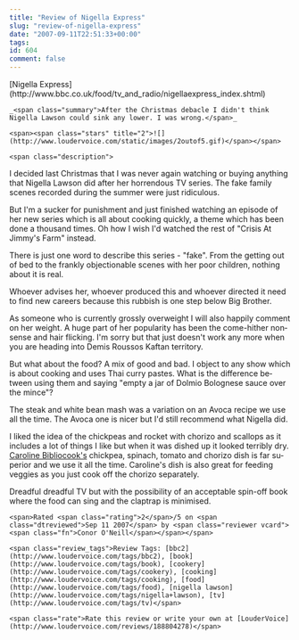 ```yaml
---
title: "Review of Nigella Express"
slug: "review-of-nigella-express"
date: "2007-09-11T22:51:33+00:00"
tags:
id: 604
comment: false
---
```


<div lang="en" class="hreview">
    <span><span class="item "><span class="fn">[Nigella Express](http://www.bbc.co.uk/food/tv_and_radio/nigellaexpress_index.shtml)</span>    </span></span>

    _<span class="summary">After the Christmas debacle I didn't think Nigella Lawson could sink any lower. I was wrong.</span>_

    <span><span class="stars" title="2">![](http://www.loudervoice.com/static/images/2outof5.gif)</span></span>

    <span class="description">

I decided last Christmas that I was never again watching or buying anything that Nigella Lawson did after her horrendous TV series. The fake family scenes recorded during the summer were just ridiculous.

But I'm a sucker for punishment and just finished watching an episode of her new series which is all about cooking quickly, a theme which has been done a thousand times. Oh how I wish I'd watched the rest of "Crisis At Jimmy's Farm" instead. 

There is just one word to describe this series - "fake". From the getting out of bed to the frankly objectionable scenes with her poor children, nothing about it is real.

Whoever advises her, whoever produced this and whoever directed it need to find new careers because this rubbish is one step below Big Brother. 

As someone who is currently grossly overweight I will also happily comment on her weight. A huge part of her popularity has been the come-hither nonsense and hair flicking. I'm sorry but that just doesn't work any more when you are heading into Demis Roussos Kaftan territory.

But what about the food? A mix of good and bad. I object to any show which is about cooking and uses Thai curry pastes. What is the difference between using them and saying "empty a jar of Dolmio Bolognese sauce over the mince"? 

The steak and white bean mash was a variation on an Avoca recipe we use all the time. The Avoca one is nicer but I'd still recommend what Nigella did. 

I liked the idea of the chickpeas and rocket with chorizo and scallops as it includes a lot of things I like but when it was dished up it looked terribly dry. [Caroline Bibliocook's](http://www.bibliocook.com/archives/2005/11/chickpea_and_ch.html) chickpea, spinach, tomato and chorizo dish is far superior and we use it all the time. Caroline's dish is also great for feeding veggies as you just cook off the chorizo separately.

Dreadful dreadful TV but with the possibility of an acceptable spin-off book where the food can sing and the claptrap is minimised. 
</span>

    <span>Rated <span class="rating">2</span>/5 on <span class="dtreviewed">Sep 11 2007</span> by <span class="reviewer vcard"><span class="fn">Conor O'Neill</span></span></span>

    <span class="review_tags">Review Tags: [bbc2](http://www.loudervoice.com/tags/bbc2), [book](http://www.loudervoice.com/tags/book), [cookery](http://www.loudervoice.com/tags/cookery), [cooking](http://www.loudervoice.com/tags/cooking), [food](http://www.loudervoice.com/tags/food), [nigella lawson](http://www.loudervoice.com/tags/nigella+lawson), [tv](http://www.loudervoice.com/tags/tv)</span>

    <span class="rate">Rate this review or write your own at [LouderVoice](http://www.loudervoice.com/reviews/188804278)</span>
</div>
